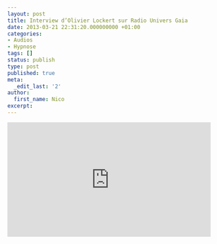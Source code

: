 ```yaml
---
layout: post
title: Interview d’Olivier Lockert sur Radio Univers Gaia
date: 2013-03-21 22:31:20.000000000 +01:00
categories:
- Audios
- Hypnose
tags: []
status: publish
type: post
published: true
meta:
  _edit_last: '2'
author:
  first_name: Nico
excerpt:
---
```

<p><iframe width="460" height="259" src="http://www.youtube.com/embed/ioVCP1AJb4E" frameborder="0" allowfullscreen></iframe></p>
